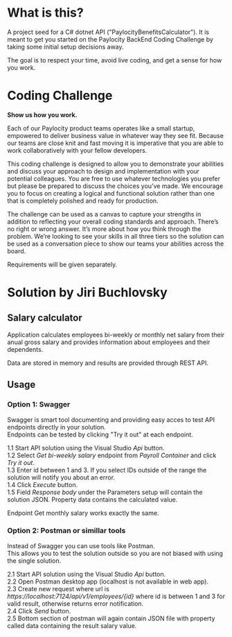 # What is this?

A project seed for a C# dotnet API ("PaylocityBenefitsCalculator").  It is meant to get you started on the Paylocity BackEnd Coding Challenge by taking some initial setup decisions away.

The goal is to respect your time, avoid live coding, and get a sense for how you work.

# Coding Challenge

**Show us how you work.**

Each of our Paylocity product teams operates like a small startup, empowered to deliver business value in
whatever way they see fit. Because our teams are close knit and fast moving it is imperative that you are able
to work collaboratively with your fellow developers. 

This coding challenge is designed to allow you to demonstrate your abilities and discuss your approach to
design and implementation with your potential colleagues. You are free to use whatever technologies you
prefer but please be prepared to discuss the choices you’ve made. We encourage you to focus on creating a
logical and functional solution rather than one that is completely polished and ready for production.

The challenge can be used as a canvas to capture your strengths in addition to reflecting your overall coding
standards and approach. There’s no right or wrong answer. It’s more about how you think through the
problem. We’re looking to see your skills in all three tiers so the solution can be used as a conversation piece
to show our teams your abilities across the board.

Requirements will be given separately.

# Solution by Jiri Buchlovsky

## Salary calculator
Application calculates employees bi-weekly or monthly net salary from their anual gross salary and provides information about employees and their dependents.

Data are stored in memory and results are provided through REST API.

## Usage
### Option 1: Swagger
Swagger is smart tool documenting and providing easy acces to test API endpoints directly in your solution.\
Endpoints can be tested by clicking "Try it out" at each endpoint.

1.1 Start API solution using the Visual Studio _Api_ button.\
1.2 Select _Get bi-weekly salary_ endpoint from _Payroll Container_ and click _Try it out_.\
1.3 Enter id between 1 and 3. If you select IDs outside of the range the solution will notify you about an error.\
1.4 Click _Execute_ button.\
1.5 Field _Response body_ under the Parameters setup will contain the solution JSON. Property data contains the calculated value.

Endpoint Get monthly salary works exactly the same.


### Option 2: Postman or simillar tools
Instead of Swagger you can use tools like Postman.\
This allows you to test the solution outside so you are not biased with using the single solution.

2.1 Start API solution using the Visual Studio _Api_ button.\
2.2 Open Postman desktop app (localhost is not available in web app).\
2.3 Create new request where url is _https://localhost:7124/api/v1/employees/{id}_ where id is between 1 and 3 for valid result, otherwise returns error notification.\
2.4 Click _Send_ button.\
2.5 Bottom section of postman will again contain JSON file with property called data containing the result salary value.